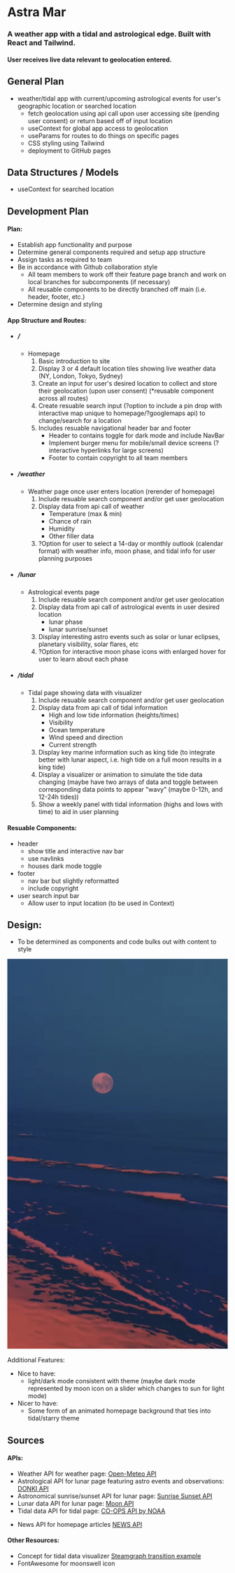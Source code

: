 # Astra Mar
### A weather app with a tidal and astrological edge. Built with React and Tailwind.
#### User receives live data relevant to geolocation entered.


## General Plan 
- weather/tidal app with current/upcoming astrological events for user's geographic location or searched location
	- fetch geolocation using api call upon user accessing site (pending user consent) or return based off of input location
	- useContext for global app access to geolocation 
    - useParams for routes to do things on specific pages
    - CSS styling using Tailwind 
	- deployment to GitHub pages

## Data Structures / Models 

- useContext for searched location
 <!--
	- ID (number)
	- title (string)
	- description (string)
	- isCompleted (boolean)
	- due date (JS Date)
	- created at date (JS Date) -->
    

## Development Plan 

#### Plan:
- Establish app functionality and purpose
- Determine general components required and setup app structure
- Assign tasks as required to team
- Be in accordance with Github collaboration style
    - All team members to work off their feature page branch and work on local branches for subcomponents (if necessary)
    - All reusable components to be directly branched off main (i.e. header, footer, etc.)
- Determine design and styling 

#### App Structure and Routes:
- ##### /
    - Homepage
        1. Basic introduction to site
        2. Display 3 or 4 default location tiles showing live weather data (NY, London, Tokyo, Sydney)
        3. Create an input for user's desired location to collect and store their geolocation (upon user consent) (*reusable component across all routes)
        4. Create resuable search input (?option to include a pin drop with interactive map unique to homepage/?googlemaps api) to change/search for a location
        5. Includes resuable navigational header bar and footer
            - Header to contains toggle for dark mode and include NavBar
            - Implement burger menu for mobile/small device screens (?interactive hyperlinks for large screens)
            - Footer to contain copyright to all team members
- ##### /weather
    - Weather page once user enters location (rerender of homepage)
        1. Include resuable search component and/or get user geolocation
        2. Display data from api call of weather 
            - Temperature (max & min)
            - Chance of rain
            - Humidity
            - Other filler data
        3. ?Option for user to select a 14-day or monthly outlook (calendar format) with weather info, moon phase, and tidal info for user planning purposes
- ##### /lunar
    - Astrological events page 
        1. Include resuable search component and/or get user geolocation
        2. Display data from api call of astrological events in user desired location
            - lunar phase
            - lunar sunrise/sunset
        3. Display interesting astro events such as solar or lunar eclipses, planetary visibility, solar flares, etc
        4. ?Option for interactive moon phase icons with enlarged hover for user to learn about each phase

- ##### /tidal
    - Tidal page showing data with visualizer
        1. Include resuable search component and/or get user geolocation
        2. Display data from api call of tidal information
            - High and low tide information (heights/times)
            - Visibility
            - Ocean temperature
            - Wind speed and direction
            - Current strength
        3. Display key marine information such as king tide (to integrate better with lunar aspect, i.e. high tide on a full moon results in a king tide)
        4. Display a visualizer or animation to simulate the tide data changing  (maybe have two arrays of data and toggle between corresponding data points to appear "wavy" (maybe 0-12h, and 12-24h tides))
        5. Show a weekly panel with tidal information (highs and lows with time) to aid in user planning

#### Resuable Components:
- header
    - show title and interactive nav bar
    - use navlinks 
    - houses dark mode toggle
- footer
    - nav bar but slightly reformatted
    - include copyright
- user search input bar
    - Allow user to input location (to be used in Context)

## Design:
- To be determined as components and code bulks out with content to style
>
![Theme idea](colorThemeInspo.png)

Additional Features:
- Nice to have:
    - light/dark mode consistent with theme (maybe dark mode represented by moon icon on a slider which changes to sun for light mode)
- Nicer to have:
    - Some form of an animated homepage background that ties into tidal/starry theme


## Sources 

#### APIs:
<!-- - Homepage map interactive location search and fetch feature: [Maps Javascript API](https://developers.google.com/maps/documentation/javascript) -->
- Weather API for weather page:
[Open-Meteo API](https://open-meteo.com/en/docs)
- Astrological API for lunar page featuring astro events and observations: [DONKI API](https://ccmc.gsfc.nasa.gov/tools/DONKI/)
- Astronomical sunrise/sunset API for lunar page: [Sunrise Sunset API](https://sunrise-sunset.org/api)
- Lunar data API for lunar page: [Moon API](https://rapidapi.com/danylopashuk/api/moon-api1/)
- Tidal data API for tidal page:
[CO-OPS API by NOAA ](https://api.tidesandcurrents.noaa.gov/api/prod/)
<!-- - Google Place Autocomplete Search for addresses (search bar on Homepage):
[Google Place Autocomplete](https://developers.google.com/maps/documentation/javascript/place-autocomplete) -->
- News API for homepage articles [NEWS API](https://newsapi.org/)

#### Other Resources:
- Concept for tidal data visualizer [Steamgraph transition example](https://observablehq.com/@d3/streamgraph-transitions)
- FontAwesome for moonswell icon
